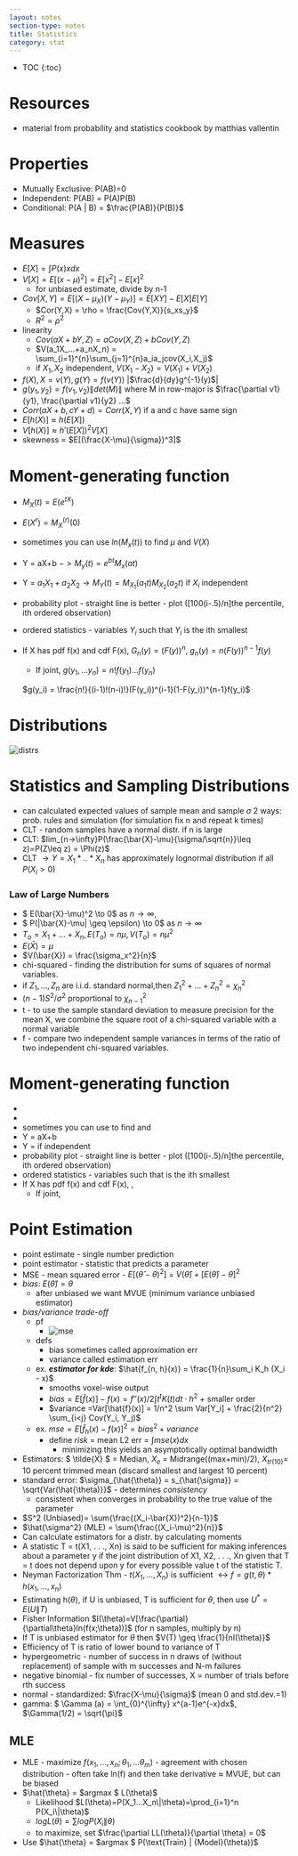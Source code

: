 ```yaml
---
layout: notes
section-type: notes
title: Statistics
category: stat
---
```

* TOC
{:toc}
# Resources

- material from probability and statistics cookbook by matthias vallentin

# Properties

- Mutually Exclusive: P(AB)=0
- Independent: P(AB) = P(A)P(B)
- Conditional: P(A \| B) = $\frac{P(AB)}{P(B)}$

# Measures
- $E[X] = \int P(x)x dx$
- $V[X] = E[(x-\mu)^2] = E[x^2]-E[x]^2$
  - for unbiased estimate, divide by n-1
- $Cov[X,Y] = E[(X-\mu_X)(Y-\mu_Y)] = E[XY]-E[X]E[Y]$
  - $Cor(Y,X) = \rho = \frac{Cov(Y,X)}{s_xs_y}$
  - $R^2 = \rho^2$
- linearity
  - $Cov(aX+bY,Z) = aCov(X,Z)+bCov(Y,Z)$
  - $V(a_1X_...+a_nX_n) =  \sum_{i=1}^{n}\sum_{j=1}^{n}a_ia_jcov(X_i,X_j)$
  - if $X_1,X_2$ independent, $V(X_1-X_2) = V(X_1) + V(X_2)$
- $f(X), X=v(Y), g(Y) = f(v(Y))$ \|$\frac{d}{dy}g^{-1}(y)$\|
- $g(y_1,y_2) = f(v_1,v_2)\|det(M)\|$ where M in row-major is $\frac{\partial v1}{y1}, \frac{\partial v1}{y2} ...$
- $Corr(aX+b,cY+d) = Corr(X,Y)$ if a and c have same sign
- $E[h(X)] \approx h(E[X])$
- $V[h(X)] \approx h'(E[X])^2 V[X]$
- skewness = $E[(\frac{X-\mu}{\sigma})^3]$

# Moment-generating function
- $M_X(t) = E(e^{tX})$
- $E(X^r) = M_X ^ {(r )} (0)$
- sometimes you can use $ln(M_x(t))$ to find $\mu$ and $V(X)$
- Y = aX+b $-> M_y(t) = e^{bt}M_x(at)$
- Y = $a_1X_1+a_2X_2 \to M_Y(t) = M_{X_1}(a_1t)M_{X_2}(a_2t)$ if $X_i$ independent
- probability plot  - straight line is better - plot ([100(i-.5)/n]the percentile, ith ordered observation)
- ordered statistics - variables $Y_i$ such that $Y_i$ is the ith smallest
- If X has pdf f(x) and cdf F(x), $G_n(y) = (F(y))^n$, $g_n(y) = n(F(y))^{n-1}f(y)$
  - If joint, $g(y_1,...y_n) = n!f(y_1)...f(y_n)$

  $g(y_i) = \frac{n!}{(i-1)!(n-i)!}(F(y_i))^{i-1}(1-F(y_i))^{n-1}f(y_i)​$

# Distributions
![distrs](assets/stat/distrs.png)

# Statistics and Sampling Distributions

- can calculated expected values of sample mean and sample $\sigma$ 2 ways: prob. rules and simulation (for simulation fix n and repeat k times)
- CLT - random samples have a normal distr. if n is large
- CLT: $lim_{n->\infty}P(\frac{\bar{X}-\mu}{\sigma/\sqrt{n}}\leq z)=P(Z\leq z) = \Phi(z)$
- CLT $\to Y = X_1*..*X_n$ has approximately lognormal distribution if all $P(X_i>0)$

### Law of Large Numbers 
- $ E(\bar{X}-\mu)^2 \to 0$ as $n \to \infty,$
- $ P(\|\bar{X}-\mu\| \geq \epsilon) \to 0$ as $n \to \infty$
- $T_o = X_1+...+X_n, E(T_o) = n\mu , V(T_o) = n\mu ^2$
- $E(\bar{X}) = \mu$
- $V(\bar{X}) = \frac{\sigma_x^2}{n}$
- chi-squared - finding the distribution for sums of squares of normal variables. 
- if $Z_1,..., Z_n$ are i.i.d. standard normal,then $Z_1^2+...+Z_n^2 = \chi_n^2$
- $(n-1)S^2/\sigma^2 \text{ proportional to } \chi_{n-1}^2$
- t - to use the sample standard deviation to measure precision for the mean X, we combine the square root of a chi-squared variable with a normal variable
- f - compare two independent sample variances in terms of the ratio of two independent chi-squared variables.

# Moment-generating function

- ​
- ​
- sometimes you can use  to find  and 
- Y = aX+b 
- Y =  if  independent
- probability plot  - straight line is better - plot ([100(i-.5)/n]the percentile, ith ordered observation)
- ordered statistics - variables  such that  is the ith smallest
- If X has pdf f(x) and cdf F(x), , 
  - If joint, 

# Point Estimation

- point estimate - single number prediction
- point estimator - statistic that predicts a parameter
- MSE - mean squared error  - $E[(\hat{\theta}-\theta)^2]$ = $V(\hat{\theta})+[E(\hat{\theta})-\theta]^2$
- *bias*: $E(\hat{\theta})=\theta$
  - after unbiased we want MVUE (minimum variance unbiased estimator)
- *bias/variance trade-off*
  - pf
    - ![mse](assets/stat/mse.png)
  - defs
    - bias sometimes called approximation err
    - variance called estimation err
  - ex. ***estimator for kde***: $\hat{f_{n, h}(x)} = \frac{1}{n}\sum_i K_h (X_i - x)$
    - smooths voxel-wise output
    - $bias = E[\hat{f}(x)] - f(x) = f''(x)/2 \int t^t K(t) dt \cdot h^2$ + smaller order
    - $variance =Var[\hat{f}(x)] = 1/n^2 \sum Var[Y_i] + \frac{2}{n^2} \sum_{i<j} Cov(Y_i, Y_j)$
  - ex. $mse = E[\hat{f}_h(x) - f(x)]^2 = bias^2 + variance$
    - define *risk* = mean L2 err = $\int mse(x) dx$
      - minimizing this yields an asymptotically optimal bandwidth
- Estimators: $ \tilde{X} $ = Median, $X_e$ = Midrange((max+min)/2), $X_{tr(10)}=$ 10 percent trimmed mean (discard smallest and largest 10 percent)
- standard error: $\sigma_{\hat{\theta}} = s_{\hat{\sigma}} = \sqrt{Var(\hat{\theta)}}$ - determines *consistency*
  - consistent when converges in probability to the true value of the parameter
- $S^2 (Unbiased)= \sum{\frac{(X_i-\bar{X})^2}{n-1}}$
- $\hat{\sigma^2} (MLE) = \sum{\frac{(X_i-\mu)^2}{n}}$
- Can calculate estimators for a distr. by calculating moments
- A statistic T = t(X1, . . ., Xn) is said to be sufficient for making inferences about a parameter y if the joint distribution of X1, X2, . . ., Xn given that T = t does not depend upon y for every possible value t of the statistic T.
- Neyman Factorization Thm - $t(X_1,...,X_n)$ is sufficient $\leftrightarrow f = g(t,\theta)*h(x_1,...,x_n)$
- Estimating h($\theta$), if U is unbiased, T is sufficient for $\theta$, then use $U^* = E(U\|T)$
- Fisher Information $I(\theta)=V[\frac{\partial}{\partial\theta}ln(f(x;\theta))]$ (for n samples, multiply by n)
- If T is unbiased estimator for $\theta$ then $V(T) \geq \frac{1}{nI(\theta)}$
- Efficiency of T is ratio of lower bound to variance of T
- hypergeometric - number of success in n draws of (without replacement) of sample with m successes and N-m failures
- negative binomial - fix number of successes, X = number of trials before rth success
- normal - standardized: $\frac{X-\mu}{\sigma}$ (mean 0 and std.dev.=1)
- gamma: $ \Gamma (a) = \int_{0}^{\infty} x^{a-1}e^{-x}dx$, $\Gamma(1/2) = \sqrt{\pi}$

## MLE
- MLE - maximize $f(x_1,...,x_n;\theta_1,...\theta_m)$ - agreement with chosen distribution - often take ln(f) and then take derivative $\approx$ MVUE, but can be biased
- $\hat{\theta} = $argmax $  L(\theta)$
    - Likelihood $L(\theta)=P(X_1...X_n\|\theta)=\prod_{i=1}^n P(X_i\|\theta)$
    - $logL(\theta)=\sum log P(X_i\|\theta)$
    - to maximize, set $\frac{\partial LL(\theta)}{\partial \theta} = 0​$
- Use $\hat{\theta} = $argmax $  P(\text{Train} \| {Model}(\theta))$
